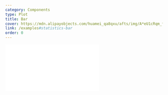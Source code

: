 ```yaml
---
category: Components
type: Plot
title: Bar
cover: https://mdn.alipayobjects.com/huamei_qa8qxu/afts/img/A*eU1cRqm_fPAAAAAAAAAAAAAADmJ7AQ/original
link: /examples#statistics-bar
order: 0
---
```


<embed src="@/docs/options/plots/special/bar.zh.md"></embed>
